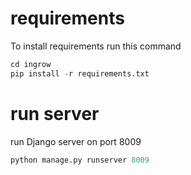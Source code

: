 # requirements
To install requirements run this command
```python
cd ingrow
pip install -r requirements.txt
```
# run server
run Django server on port 8009
```python
python manage.py runserver 8009
```
